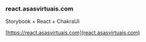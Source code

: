 
### react.asasvirtuais.com

Storybook + React + ChakraUI

[https://react.asasvirtuais.com](react.asasvirtuais.com)
